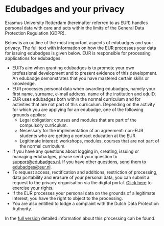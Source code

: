 # Edubadges and your privacy

Erasmus University Rotterdam (hereinafter referred to as EUR) handles personal data with care and acts within the limits of the General Data Protection Regulation (GDPR).

Below is an outline of the most important aspects of edubadges and your privacy. The full text with information on how the EUR processes your data for issuing edubadges is given below. EUR is responsible for processing applications for edubadges.

* EUR’s aim when granting edubadges is to promote your own professional development and to present evidence of this development. An edubadge demonstrates that you have mastered certain skills or knowledge.
* EUR processes personal data when awarding edubadges, namely your first name, surname, e-mail address, name of the institution and eduID.
* EUR uses edubadges both within the normal curriculum and for activities that are not part of this curriculum. Depending on the activity for which you are applying for an edubadge, one of the following grounds applies:
  * Legal obligation: courses and modules that are part of the compulsory curriculum.
  * Necessary for the implementation of an agreement: non-EUR students who are getting a contract education at the EUR.
  * Legitimate interest: workshops, modules, courses that are not part of the normal curriculum.
* If you have any questions about logging in, creating, issuing or managing edubadges, please send your question to [support@edubadges.nl](mailto:support@edubadges.nl). If you have other questions, send them to [edubadges@eur.nl](mailto:edubadges@eur.nl).
* To request access, rectification and additions, restriction of processing, data portability and erasure of your personal data, you can submit a request to the privacy organisation via the digital portal. [Click here](https://privacyportal-de.onetrust.com/webform/90b843a2-b043-48eb-8220-434fd5283264/eec4558a-fb83-44cc-8c58-568a505aaeb6) to exercise your rights.
* If the EUR processes your personal data on the grounds of a legitimate interest, you have the right to object to the processing.
* You are also entitled to lodge a complaint with the Dutch Data Protection Authority.

In the [full version](https://raw.githubusercontent.com/edubadges/privacy/master/erasmus-universiteit-rotterdam/edubadges-nonformal-text-en.md) detailed information about this processing can be found.
